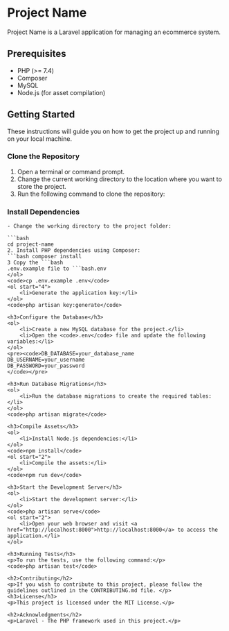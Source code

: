 # Project Name

Project Name is a Laravel application for managing an ecommerce system.

## Prerequisites

- PHP (>= 7.4)
- Composer
- MySQL
- Node.js (for asset compilation)

## Getting Started

These instructions will guide you on how to get the project up and running on your local machine.

### Clone the Repository

1. Open a terminal or command prompt.
2. Change the current working directory to the location where you want to store the project.
3. Run the following command to clone the repository:


### Install Dependencies
    - Change the working directory to the project folder:
     
    ```bash
    cd project-name 
    2. Install PHP dependencies using Composer:
    ```bash composer install
    3 Copy the ```bash
    .env.example file to ```bash.env 
    </ol>
    <code>cp .env.example .env</code>
    <ol start="4">
        <li>Generate the application key:</li>
    </ol>
    <code>php artisan key:generate</code>

    <h3>Configure the Database</h3>
    <ol>
        <li>Create a new MySQL database for the project.</li>
        <li>Open the <code>.env</code> file and update the following variables:</li>
    </ol>
    <pre><code>DB_DATABASE=your_database_name
    DB_USERNAME=your_username
    DB_PASSWORD=your_password
    </code></pre>

    <h3>Run Database Migrations</h3>
    <ol>
        <li>Run the database migrations to create the required tables:</li>
    </ol>
    <code>php artisan migrate</code>

    <h3>Compile Assets</h3>
    <ol>
        <li>Install Node.js dependencies:</li>
    </ol>
    <code>npm install</code>
    <ol start="2">
        <li>Compile the assets:</li>
    </ol>
    <code>npm run dev</code>

    <h3>Start the Development Server</h3>
    <ol>
        <li>Start the development server:</li>
    </ol>
    <code>php artisan serve</code>
    <ol start="2">
        <li>Open your web browser and visit <a href="http://localhost:8000">http://localhost:8000</a> to access the application.</li>
    </ol>

    <h3>Running Tests</h3>
    <p>To run the tests, use the following command:</p>
    <code>php artisan test</code>

    <h2>Contributing</h2>
    <p>If you wish to contribute to this project, please follow the guidelines outlined in the CONTRIBUTING.md file. </p>
    <h3>License</h3>
    <p>This project is licensed under the MIT License.</p>

    <h2>Acknowledgments</h2>
    <p>Laravel - The PHP framework used in this project.</p>
